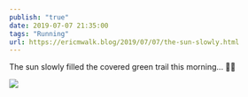 ```yaml
---
publish: "true"
date: 2019-07-07 21:35:00
tags: "Running"
url: https://ericmwalk.blog/2019/07/07/the-sun-slowly.html
---
```


The sun slowly filled the covered green trail this morning... 🏃‍♂️

![](https://ericmwalk.blog/uploads/2022/5c72b80cf1.jpg)